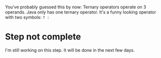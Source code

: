 You've probably guessed this by now: Ternary operators operate on 3 operands. Java only has one ternary operator. It's a funny looking operator with two symbols:
`? :`

# Step not complete 
I'm still working on this step. It will be done in the next few days.